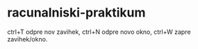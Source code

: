 # racunalniski-praktikum
ctrl+T odpre nov zavihek,
ctrl+N odpre novo okno,
ctrl+W zapre zavihek/okno.
